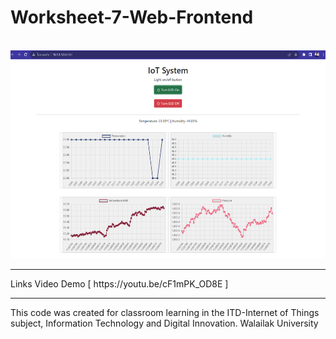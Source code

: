 # Worksheet-7-Web-Frontend
<br>
<img src="https://github.com/atmin009/Worksheet-7-Web-Frontend/blob/main/img/1.png?raw=true" alt="Trulli" width="auto" height="333">
<hr>
Links Video Demo [ https://youtu.be/cF1mPK_OD8E ]
<hr>
This code was created for classroom learning in the ITD-Internet of Things subject, Information Technology and Digital Innovation. Walailak University
